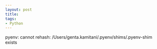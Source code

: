 ```yaml
---
layout: post
title: 
tags:
- Python
---
```


pyenv: cannot rehash: /Users/genta.kamitani/.pyenv/shims/.pyenv-shim exists

